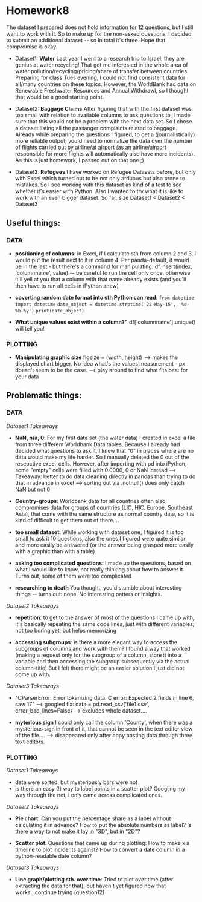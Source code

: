 # Homework8

The dataset I prepared does not hold information for 12 questions, but I still want to work with it. So to make up for the non-asked questions, I decided to submit an additional dataset -- so in total it's three. Hope that compromise is okay.  

* Dataset1: **Water** Last year I went to a research trip to Israel, they are genius at water recycling! That got me interested in the whole area of water pollution/recycling/pricing/share of transfer between countries. Preparing for class Tues evening, I could not find consistent data for all/many countries on these topics. However, the WorldBank had data on Renewable Freshwater Resources and Annual Withdrawl, so I thought that would be a good starting point.

* Dataset2: **Baggage Claims** After figuring that with the first dataset was too small with relation to available columns to ask questions to, I made sure that this would not be a problem with the next data set. So I chose a dataset listing all the passanger complaints related to baggage. Already while preparing the questions I figured, to get a (journalistically) more reliable output, you'd need to normalize the data over the number of flights carried out by airline/at airport (as an airline/airport responsible for more flights will automatically also have more incidents). As this is just homework, I passed out on that one ;)

* Dataset3: **Refugees** I have worked on Refugee Datasets before, but only with Excel which turned out to be not only arduous but also prone to mistakes. So I see working with this dataset as kind of a test to see whether it's easier with Python. Also I wanted to try what it is like to work with an even bigger dataset. So far, size Dataset1 < Dataset2 < Dataset3

## Useful things:

### DATA

* **positioning of columns**: in Excel, if I calculate sth from column 2 and 3, I would put the result next to it in column 4. Per panda-default, it would be in the last - but there's a command for manipulating: df.insert(index, 'columnname', value) -- be careful to run the cell only once, otherwise it'll yell at you that a column with that name already exists (and you'll then have to run all cells in iPython anew)

* **coverting random date format into sth Python can read**:
`from datetime import datetime`
`date_object = datetime.strptime('28-May-15', '%d-%b-%y')`
`print(date_object)`

* **What unique values exist within a column?"** df['columnname'].unique() will tell you!

### PLOTTING

* **Manipulating graphic size** figsize = (width, height)
--> makes the displayed chart bigger. No idea what's the values measurement - px doesn't seem to be the case.
--> play around to find what fits best for your data


## Problematic things:

### DATA
*Dataset1 Takeaways*
* **NaN, n/a, 0**: For my first data set (the water data) I created in excel a file from three different Worldbank Data tables. Because I already had decided what questions to ask it, I knew that "0" in places where are no data would make my life harder. So I manually deleted the 0 out of the resepctive excel-cells. However, after importing with pd into iPython, some "empty" cells were filled with 0.0000, 0 or NaN instead
--> Takeaway: better to do data cleaning directly in pandas than trying to do that in advance in excel
--> sorting out via .notnull() does only catch NaN but not 0

* **Country-groups**: Worldbank data for all countries often also compromises data for groups of countries (LIC, HIC, Europe, Southeast Asia), that come with the same structure as normal country data, so it is kind of difficult to get them out of there....

* **too small dataset**: While working with dataset one, I figured it is too small to ask it 10 questions, also the ones I figured were quite similar and more easily be answered (or the answer being grasped more easily with a graphic than with a table)

* **asking too complicated questions**: I made up the questions, based on what I would like to know, not really thinking about how to answer it. Turns out, some of them were too complicated

* **researching to death** You thought, you'd stumble about interesting things -- turns out: nope. No interesting patters or insights.

*Dataset2 Takeaways*
* **repetition**: to get to the answer of most of the questions I came up with, it's basically repeating the same code lines, just with different variables; not too boring yet, but helps memorizing

* **accessing subgroups**: is there a more elegant way to access the subgroups of columns and work with them? I found a way that worked (making a request only for the subgroup of a column, store it into a variable and then accessing the subgroup subsequently via the actual column-title) But I felt there might be an easier solution I just did not come up with.

*Dataset3 Takeaways*

* "CParserError: Error tokenizing data. C error: Expected 2 fields in line 6, saw 17" --> googled fix: data = pd.read_csv('file1.csv', error_bad_lines=False) --> excludes whole dataset....

* **myterious sign** I could only call the column 'County', when there was a mysterious sign in front of it, that cannot be seen in the text editor view of the file.... --> disappeared only after copy pasting data through three text editors.

### PLOTTING
*Dataset1 Takeaways*

* data were sorted, but mysteriously bars were not
* is there an easy (!) way to label points in a scatter plot? Googling my way through the net, I only came across complicated ones.

*Dataset2 Takeaways*

* **Pie chart**: Can you put the percentage share as a label without calculating it in advance? How to put the absolute numbers as label? Is there a way to not make it lay in "3D", but in "2D"?

* **Scatter plot**: Questions that came up during plotting: How to make x a timeline to plot incidents against? How to convert a date column in a python-readable date column?

*Dataset3 Takeaways*

* **Line graph/plotting sth. over time**: Tried to plot over time (after extracting the data for that), but haven't yet figured how that works...continue trying (question12)

